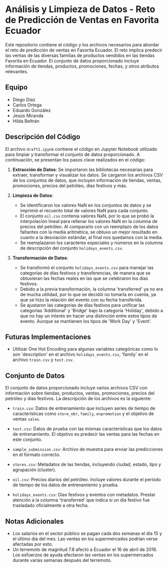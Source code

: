 # Análisis y Limpieza de Datos - Reto de Predicción de Ventas en Favorita Ecuador

Este repositorio contiene el código y los archivos necesarios para abordar el reto de predicción de ventas en Favorita Ecuador. El reto implica predecir las ventas de las diversas familias de productos vendidos en las tiendas Favorita en Ecuador. El conjunto de datos proporcionado incluye información de tiendas, productos, promociones, fechas, y otros atributos relevantes.

## Equipo

- Diego Díaz
- Carlos Ortega
- Eduardo González
- Jesús Miranda
- Hilda Beltrán

## Descripción del Código

El archivo `draft1.ipynb` contiene el código en Jupyter Notebook utilizado para limpiar y transformar el conjunto de datos proporcionado. A continuación, se presentan los pasos clave realizados en el código:

1. **Extracción de Datos**: Se importaron las bibliotecas necesarias para extraer, transformar y visualizar los datos. Se cargaron los archivos CSV de los conjuntos de datos, que incluyen información de tiendas, ventas, promociones, precios del petróleo, días festivos y más.

2. **Limpieza de Datos**:
   - Se identificaron los valores NaN en los conjuntos de datos y se imprimió el recuento total de valores NaN para cada conjunto.
   - El conjunto `oil.csv` contenía valores NaN, por lo que se probó la interpolación lineal para rellenar los valores NaN en la columna de precios del petróleo. Al compararlo con un reemplazo de los datos faltantes con la media aritmética, se obtuvo un mejor resultado en cuanto a la desviación estándar, al final nos quedamos con la media.
   - Se reemplazaron los caracteres especiales y números en la columna de descripción del conjunto `holidays_events.csv`.

3. **Transformación de Datos**:
   - Se transformó el conjunto `holidays_events.csv` para manejar las categorías de días festivos y transferencias, de manera que se obtuvieran las fechas reales en las que se celebraron los días festivos.
   - Debido a la previa transformación, la columna 'transferred' ya no era de mucha utilidad, por lo que se decidió no tomarla en cuenta, ya que se hizo la relación del evento con su fecha transferida.
   - Se ajustaron las categorías de días festivos para unificar las categorías 'Additional' y 'Bridge' bajo la categoría 'Holiday', debido a que no hay un interés en hacer una distinción entre estos tipos de evento. Aunque se mantienen los tipos de 'Work Day' y 'Event'.
  
## Futuras Implementaciones
   - Utilizar One Hot Encoding para algunas variables categóricas como lo son 'description' en el archivo `holidays_events.csv`, 'family' en el archivo `train.csv` y `test.csv`.

## Conjunto de Datos

El conjunto de datos proporcionado incluye varios archivos CSV con información sobre tiendas, productos, ventas, promociones, precios del petróleo y días festivos. La descripción de los archivos es la siguiente:

- `train.csv`: Datos de entrenamiento que incluyen series de tiempo de características como `store_nbr`, `family`, `onpromotion` y el objetivo de ventas `sales`.

- `test.csv`: Datos de prueba con las mismas características que los datos de entrenamiento. El objetivo es predecir las ventas para las fechas en este conjunto.

- `sample_submission.csv`: Archivo de muestra para enviar las predicciones en el formato correcto.

- `stores.csv`: Metadatos de las tiendas, incluyendo ciudad, estado, tipo y agrupación (cluster).

- `oil.csv`: Precios diarios del petróleo. Incluye valores durante el período de tiempo de los datos de entrenamiento y prueba.

- `holidays_events.csv`: Días festivos y eventos con metadatos. Prestar atención a la columna 'transferred' que indica si un día festivo fue trasladado oficialmente a otra fecha.

## Notas Adicionales

- Los salarios en el sector público se pagan cada dos semanas el día 15 y el último día del mes. Las ventas en los supermercados podrían verse afectadas por esto.
- Un terremoto de magnitud 7.8 afectó a Ecuador el 16 de abril de 2016. Los esfuerzos de ayuda afectaron las ventas en los supermercados durante varias semanas después del terremoto.
